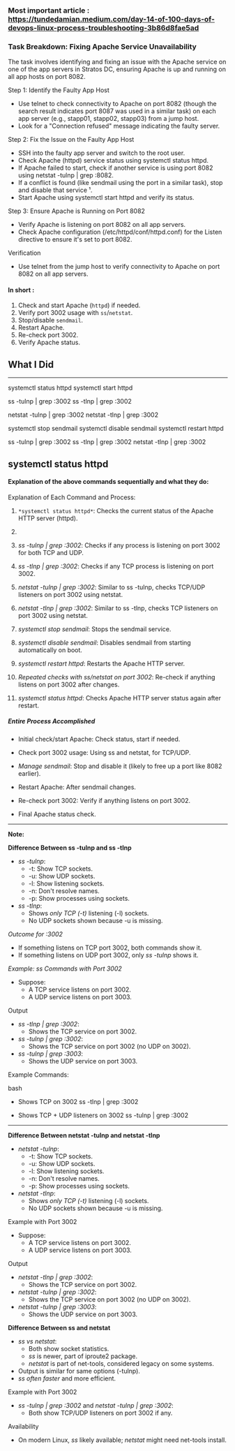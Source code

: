 ### Most important article : https://tundedamian.medium.com/day-14-of-100-days-of-devops-linux-process-troubleshooting-3b86d8fae5ad



### Task Breakdown: Fixing Apache Service Unavailability

The task involves identifying and fixing an issue with the Apache service on one of the app servers in Stratos DC, ensuring Apache is up and running on all app hosts on port 8082.

Step 1: Identify the Faulty App Host
- Use telnet to check connectivity to Apache on port 8082 (though the search result indicates port 8087 was used in a similar task) on each app server (e.g., stapp01, stapp02, stapp03) from a jump host.
- Look for a "Connection refused" message indicating the faulty server.

Step 2: Fix the Issue on the Faulty App Host
- SSH into the faulty app server and switch to the root user.
- Check Apache (httpd) service status using systemctl status httpd.
- If Apache failed to start, check if another service is using port 8082 using netstat -tulnp | grep :8082.
- If a conflict is found (like sendmail using the port in a similar task), stop and disable that service ¹.
- Start Apache using systemctl start httpd and verify its status.

Step 3: Ensure Apache is Running on Port 8082
- Verify Apache is listening on port 8082 on all app servers.
- Check Apache configuration (/etc/httpd/conf/httpd.conf) for the Listen directive to ensure it's set to port 8082.

Verification
- Use telnet from the jump host to verify connectivity to Apache on port 8082 on all app servers.

#### In short :
1. Check and start Apache (`httpd`) if needed.
2. Verify port 3002 usage with `ss`/`netstat`.
3. Stop/disable `sendmail`.
4. Restart Apache.
5. Re-check port 3002.
6. Verify Apache status.


## What I Did
------------------------------

systemctl status httpd
systemctl start httpd

ss -tulnp | grep :3002
ss -tlnp | grep :3002

netstat -tulnp | grep :3002
netstat -tlnp | grep :3002

systemctl stop sendmail
systemctl disable sendmail
systemctl restart httpd

ss -tulnp | grep :3002
ss -tlnp | grep :3002
netstat -tlnp | grep :3002

systemctl status httpd
------------------------------

#### Explanation of the above commands sequentially and what they do:

Explanation of Each Command and Process:

1. ```*systemctl status httpd*```: Checks the current status of the Apache HTTP server (httpd).

2. ```*systemctl start httpd*: Starts the Apache HTTP server if it's not running.

3. *ss -tulnp | grep :3002*: Checks if any process is listening on port 3002 for both TCP and UDP.

4. *ss -tlnp | grep :3002*: Checks if any TCP process is listening on port 3002.

5. *netstat -tulnp | grep :3002*: Similar to ss -tulnp, checks TCP/UDP listeners on port 3002 using netstat.

6. *netstat -tlnp | grep :3002*: Similar to ss -tlnp, checks TCP listeners on port 3002 using netstat.

7. *systemctl stop sendmail*: Stops the sendmail service.

8. *systemctl disable sendmail*: Disables sendmail from starting automatically on boot.

9. *systemctl restart httpd*: Restarts the Apache HTTP server.

10. *Repeated checks with ss/netstat on port 3002*: Re-check if anything listens on port 3002 after changes.

11. *systemctl status httpd*: Checks Apache HTTP server status again after restart.

##### Entire Process Accomplished

- Initial check/start Apache: Check status, start if needed.

- Check port 3002 usage: Using ss and netstat, for TCP/UDP.

- *Manage sendmail*: Stop and disable it (likely to free up a port like 8082 earlier).

- Restart Apache: After sendmail changes.

- Re-check port 3002: Verify if anything listens on port 3002.

- Final Apache status check.

-----------------------------------------------


**Note:**

**Difference Between ss -tulnp and ss -tlnp**
- *ss -tulnp*:
    - -t: Show TCP sockets.
    - -u: Show UDP sockets.
    - -l: Show listening sockets.
    - -n: Don't resolve names.
    - -p: Show processes using sockets.
- *ss -tlnp*:
    - Shows *only TCP (-t)* listening (-l) sockets.
    - No UDP sockets shown because -u is missing.

*Outcome for :3002*
- If something listens on TCP port 3002, both commands show it.
- If something listens on UDP port 3002, only *ss -tulnp* shows it.


*Example: ss Commands with Port 3002*
- Suppose:
    - A TCP service listens on port 3002.
    - A UDP service listens on port 3003.

Output
- *ss -tlnp | grep :3002*:
    - Shows the TCP service on port 3002.
- *ss -tulnp | grep :3002*:
    - Shows the TCP service on port 3002 (no UDP on 3002).
- *ss -tulnp | grep :3003*:
    - Shows the UDP service on port 3003.

Example Commands:

bash
- Shows TCP on 3002
ss -tlnp | grep :3002

- Shows TCP + UDP listeners on 3002
ss -tulnp | grep :3002

-----------------------------------------

**Difference Between netstat -tulnp and netstat -tlnp**

- *netstat -tulnp*:
    - -t: Show TCP sockets.
    - -u: Show UDP sockets.
    - -l: Show listening sockets.
    - -n: Don't resolve names.
    - -p: Show processes using sockets.
- *netstat -tlnp*:
    - Shows *only TCP (-t)* listening (-l) sockets.
    - No UDP sockets shown because -u is missing.

Example with Port 3002
- Suppose:
    - A TCP service listens on port 3002.
    - A UDP service listens on port 3003.

Output
- *netstat -tlnp | grep :3002*:
    - Shows the TCP service on port 3002.
- *netstat -tulnp | grep :3002*:
    - Shows the TCP service on port 3002 (no UDP on 3002).
- *netstat -tulnp | grep :3003*:
    - Shows the UDP service on port 3003.



**Difference Between ss and netstat**
- *ss vs netstat*:
    - Both show socket statistics.
    - *ss* is newer, part of iproute2 package.
    - *netstat* is part of net-tools, considered legacy on some systems.
- Output is similar for same options (-tulnp).
- *ss often faster* and more efficient.

Example with Port 3002
- *ss -tulnp | grep :3002* and *netstat -tulnp | grep :3002*:
    - Both show TCP/UDP listeners on port 3002 if any.

Availability
- On modern Linux, *ss* likely available; *netstat* might need net-tools install.

